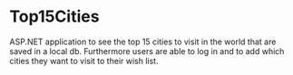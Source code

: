 # Top15Cities
ASP.NET application to see the top 15 cities to visit in the world that are saved in a local db. Furthermore users are able to log in and to add which cities they want to visit to their wish list.
